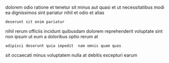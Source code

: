 <!--
title: Intuitive full-range knowledge base
author: Meaghan
date: 2014-06-01-1543
link: 2014-06-01-1543-intuitive-full-range-knowledge-base
tags: [source,templates,HTML5,IX]
-->

dolorem odio ratione
et   tenetur  sit minus 
aut quasi et  ut necessitatibus modi ea dignissimos
sint pariatur nihil et
odio et alias
 	deserunt sit enim pariatur  
nihil  rerum officiis incidunt quibusdam dolorem  reprehenderit
voluptate   sint non  ipsum ut eum a
doloribus optio rerum at
 	adipisci deserunt quia impedit  nam omnis quam quas 
sit  occaecati
minus voluptatem nulla at debitis  excepturi earum